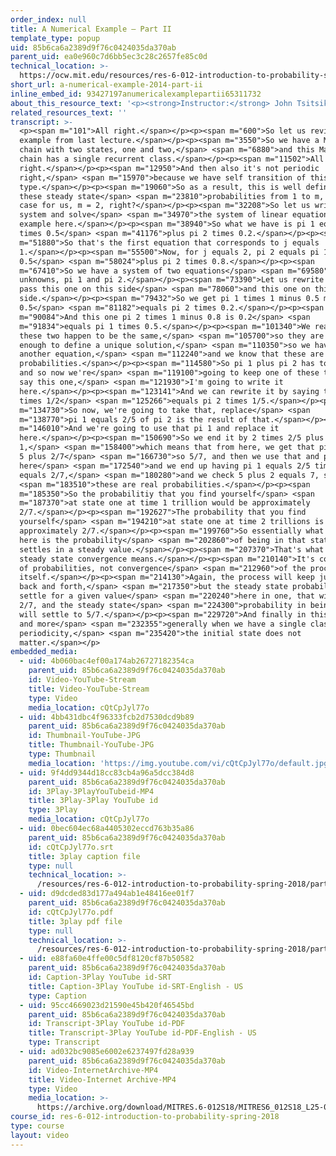 ```yaml
---
order_index: null
title: A Numerical Example — Part II
template_type: popup
uid: 85b6ca6a2389d9f76c0424035da370ab
parent_uid: ea0e960c7d6bb5ec3c28c2657fe85c0d
technical_location: >-
  https://ocw.mit.edu/resources/res-6-012-introduction-to-probability-spring-2018/part-iii-random-processes/a-numerical-example-2014-part-ii
short_url: a-numerical-example-2014-part-ii
inline_embed_id: 93427197anumericalexamplepartii65311732
about_this_resource_text: '<p><strong>Instructor:</strong> John Tsitsiklis</p>'
related_resources_text: ''
transcript: >-
  <p><span m="101">All right.</span></p><p><span m="600">So let us revisit the
  example from last lecture.</span></p><p><span m="3550">So we have a Markov
  chain with two states, one and two,</span> <span m="6880">and this Markov
  chain has a single recurrent class.</span></p><p><span m="11502">All
  right.</span></p><p><span m="12950">And then also it's not periodic
  right,</span> <span m="15970">because we have self transition of this
  type.</span></p><p><span m="19060">So as a result, this is well defined and
  these steady state</span> <span m="23810">probabilities from 1 to m, in that
  case for us, m = 2, right?</span></p><p><span m="32208">So let us write the
  system and solve</span> <span m="34970">the system of linear equation for this
  example here.</span></p><p><span m="38940">So what we have is pi 1 equals pi 1
  times 0.5</span> <span m="41176">plus pi 2 times 0.2.</span></p><p><span
  m="51880">So that's the first equation that corresponds to j equals
  1.</span></p><p><span m="55500">Now, for j equals 2, pi 2 equals pi 1 times
  0.5</span> <span m="58024">plus pi 2 times 0.8.</span></p><p><span
  m="67410">So we have a system of two equations</span> <span m="69580">with two
  unknowns, pi 1 and pi 2.</span></p><p><span m="73390">Let us rewrite them, I
  pass this one on this side</span> <span m="78060">and this one on this
  side.</span></p><p><span m="79432">So we get pi 1 times 1 minus 0.5 minus
  0.5</span> <span m="81182">equals pi 2 times 0.2.</span></p><p><span
  m="90084">And this one pi 2 times 1 minus 0.8 is 0.2</span> <span
  m="91834">equals pi 1 times 0.5.</span></p><p><span m="101340">We realize that
  these two happen to be the same,</span> <span m="105700">so they are not
  enough to define a unique solution,</span> <span m="110350">so we have to add
  another equation,</span> <span m="112240">and we know that these are
  probabilities.</span></p><p><span m="114580">So pi 1 plus pi 2 has to be one,
  and so now we're</span> <span m="119100">going to keep one of these two, let's
  say this one,</span> <span m="121930">I'm going to write it
  here.</span></p><p><span m="123141">And we can rewrite it by saying that pi 1
  times 1/2</span> <span m="125266">equals pi 2 times 1/5.</span></p><p><span
  m="134730">So now, we're going to take that, replace</span> <span
  m="138770">pi 1 equals 2/5 of pi 2 is the result of that.</span></p><p><span
  m="146010">And we're going to use that pi 1 and replace it
  here.</span></p><p><span m="150690">So we end it by 2 times 2/5 plus 1 equals
  1,</span> <span m="158400">which means that from here, we get that pi 2 equals
  5 plus 2/7</span> <span m="166730">so 5/7, and then we use that and place it
  here</span> <span m="172540">and we end up having pi 1 equals 2/5 times 5/7
  equals 2/7,</span> <span m="180280">and we check 5 plus 2 equals 7, so</span>
  <span m="183510">these are real probabilities.</span></p><p><span
  m="185350">So the probabilitiy that you find yourself</span> <span
  m="187370">at state one at time 1 trillion would be approximately
  2/7.</span></p><p><span m="192627">The probability that you find
  yourself</span> <span m="194210">at state one at time 2 trillions is again
  approximately 2/7.</span></p><p><span m="199760">So essentially what we have
  here is the probability</span> <span m="202860">of being in that state one
  settles in a steady value.</span></p><p><span m="207370">That's what the
  steady state convergence means.</span></p><p><span m="210140">It's convergence
  of probabilities, not convergence</span> <span m="212960">of the process
  itself.</span></p><p><span m="214130">Again, the process will keep jumping
  back and forth,</span> <span m="217350">but the steady state probability will
  settle for a given value</span> <span m="220240">here in one, that will be
  2/7, and the steady state</span> <span m="224300">probability in being in two
  will settle to 5/7.</span></p><p><span m="229720">And finally in this example,
  and more</span> <span m="232355">generally when we have a single class and no
  periodicity,</span> <span m="235420">the initial state does not
  matter.</span></p>
embedded_media:
  - uid: 4b060bac4ef00a174ab26727182354ca
    parent_uid: 85b6ca6a2389d9f76c0424035da370ab
    id: Video-YouTube-Stream
    title: Video-YouTube-Stream
    type: Video
    media_location: cQtCpJyl77o
  - uid: 4bb431dbc4f96333fcb2d7530dcd9b89
    parent_uid: 85b6ca6a2389d9f76c0424035da370ab
    id: Thumbnail-YouTube-JPG
    title: Thumbnail-YouTube-JPG
    type: Thumbnail
    media_location: 'https://img.youtube.com/vi/cQtCpJyl77o/default.jpg'
  - uid: 9f4dd9344d18cc83cb4a96a5dcc384d8
    parent_uid: 85b6ca6a2389d9f76c0424035da370ab
    id: 3Play-3PlayYouTubeid-MP4
    title: 3Play-3Play YouTube id
    type: 3Play
    media_location: cQtCpJyl77o
  - uid: 0bec604ec68a4405302eccd763b35a86
    parent_uid: 85b6ca6a2389d9f76c0424035da370ab
    id: cQtCpJyl77o.srt
    title: 3play caption file
    type: null
    technical_location: >-
      /resources/res-6-012-introduction-to-probability-spring-2018/part-iii-random-processes/a-numerical-example-2014-part-ii/cQtCpJyl77o.srt
  - uid: d9dcded83d177a494ab1e48416ee01f7
    parent_uid: 85b6ca6a2389d9f76c0424035da370ab
    id: cQtCpJyl77o.pdf
    title: 3play pdf file
    type: null
    technical_location: >-
      /resources/res-6-012-introduction-to-probability-spring-2018/part-iii-random-processes/a-numerical-example-2014-part-ii/cQtCpJyl77o.pdf
  - uid: e88fa60e4ffe00c5df8120cf87b50582
    parent_uid: 85b6ca6a2389d9f76c0424035da370ab
    id: Caption-3Play YouTube id-SRT
    title: Caption-3Play YouTube id-SRT-English - US
    type: Caption
  - uid: 95cc4669023d21590e45b420f46545bd
    parent_uid: 85b6ca6a2389d9f76c0424035da370ab
    id: Transcript-3Play YouTube id-PDF
    title: Transcript-3Play YouTube id-PDF-English - US
    type: Transcript
  - uid: ad032bc9085e6002e6237497fd28a939
    parent_uid: 85b6ca6a2389d9f76c0424035da370ab
    id: Video-InternetArchive-MP4
    title: Video-Internet Archive-MP4
    type: Video
    media_location: >-
      https://archive.org/download/MITRES.6-012S18/MITRES6_012S18_L25-08_300k.mp4
course_id: res-6-012-introduction-to-probability-spring-2018
type: course
layout: video
---
```

